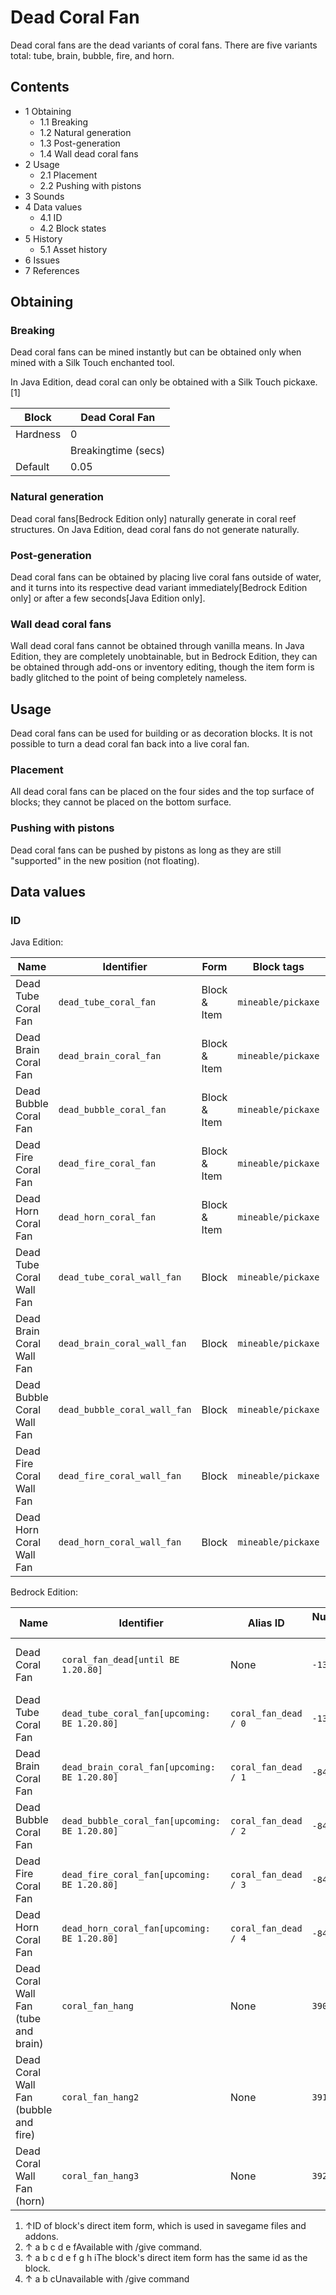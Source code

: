 # Dead Coral Fan
Dead coral fans are the dead variants of coral fans. There are five variants total: tube, brain, bubble, fire, and horn.

## Contents
- 1 Obtaining
	- 1.1 Breaking
	- 1.2 Natural generation
	- 1.3 Post-generation
	- 1.4 Wall dead coral fans
- 2 Usage
	- 2.1 Placement
	- 2.2 Pushing with pistons
- 3 Sounds
- 4 Data values
	- 4.1 ID
	- 4.2 Block states
- 5 History
	- 5.1 Asset history
- 6 Issues
- 7 References

## Obtaining
### Breaking
Dead coral fans can be mined instantly but can be obtained only when mined with a Silk Touch enchanted tool.

In Java Edition, dead coral can only be obtained with a Silk Touch pickaxe.[1]

| Block    | Dead Coral Fan      |
|----------|---------------------|
| Hardness | 0                   |
|          | Breakingtime (secs) |
| Default  | 0.05                |

### Natural generation
Dead coral fans‌[Bedrock Edition  only] naturally generate in coral reef structures. On Java Edition, dead coral fans do not generate naturally.

### Post-generation
Dead coral fans can be obtained by placing live coral fans outside of water, and it turns into its respective dead variant immediately‌[Bedrock Edition  only] or after a few seconds‌[Java Edition  only].

### Wall dead coral fans
Wall dead coral fans cannot be obtained through vanilla means. In Java Edition, they are completely unobtainable, but in Bedrock Edition, they can be obtained through add-ons or inventory editing, though the item form is badly glitched to the point of being completely nameless.

## Usage
Dead coral fans can be used for building or as decoration blocks. It is not possible to turn a dead coral fan back into a live coral fan.

### Placement
All dead coral fans can be placed on the four sides and the top surface of blocks; they cannot be placed on the bottom surface.

### Pushing with pistons
Dead coral fans can be pushed by pistons as long as they are still "supported" in the new position (not floating).

## Data values
### ID
Java Edition:

| Name                       | Identifier                   | Form         | Block tags         | Translation key                              |
|----------------------------|------------------------------|--------------|--------------------|----------------------------------------------|
| Dead Tube Coral Fan        | `dead_tube_coral_fan`        | Block & Item | `mineable/pickaxe` | `block.minecraft.dead_tube_coral_fan`        |
| Dead Brain Coral Fan       | `dead_brain_coral_fan`       | Block & Item | `mineable/pickaxe` | `block.minecraft.dead_brain_coral_fan`       |
| Dead Bubble Coral Fan      | `dead_bubble_coral_fan`      | Block & Item | `mineable/pickaxe` | `block.minecraft.dead_bubble_coral_fan`      |
| Dead Fire Coral Fan        | `dead_fire_coral_fan`        | Block & Item | `mineable/pickaxe` | `block.minecraft.dead_fire_coral_fan`        |
| Dead Horn Coral Fan        | `dead_horn_coral_fan`        | Block & Item | `mineable/pickaxe` | `block.minecraft.dead_horn_coral_fan`        |
| Dead Tube Coral Wall Fan   | `dead_tube_coral_wall_fan`   | Block        | `mineable/pickaxe` | `block.minecraft.dead_tube_coral_wall_fan`   |
| Dead Brain Coral Wall Fan  | `dead_brain_coral_wall_fan`  | Block        | `mineable/pickaxe` | `block.minecraft.dead_brain_coral_wall_fan`  |
| Dead Bubble Coral Wall Fan | `dead_bubble_coral_wall_fan` | Block        | `mineable/pickaxe` | `block.minecraft.dead_bubble_coral_wall_fan` |
| Dead Fire Coral Wall Fan   | `dead_fire_coral_wall_fan`   | Block        | `mineable/pickaxe` | `block.minecraft.dead_fire_coral_wall_fan`   |
| Dead Horn Coral Wall Fan   | `dead_horn_coral_wall_fan`   | Block        | `mineable/pickaxe` | `block.minecraft.dead_horn_coral_wall_fan`   |

Bedrock Edition:

| Name                                      | Identifier                                     | Alias ID             | Numeric ID | Form                         | Item ID[i 1]   | Translation key                                                                                                                                                                                        |
|-------------------------------------------|------------------------------------------------|----------------------|------------|------------------------------|----------------|--------------------------------------------------------------------------------------------------------------------------------------------------------------------------------------------------------|
| Dead Coral Fan                            | `coral_fan_dead‌[until BE 1.20.80]`            | None                 | `-134`     | Block & Giveable Item[i 2]   | Identical[i 3] | `tile.coral_fan_dead.blue_fan.name`<br/>`tile.coral_fan_dead.pink_fan.name`<br/>`tile.coral_fan_dead.purple_fan.name`<br/>`tile.coral_fan_dead.red_fan.name`<br/>`tile.coral_fan_dead.yellow_fan.name` |
| Dead Tube Coral Fan                       | `dead_tube_coral_fan‌[upcoming: BE 1.20.80]`   | `coral_fan_dead / 0` | `-134`     | Block & Giveable Item[i 2]   | Identical[i 3] | `tile.coral_fan_dead.blue_fan.name`                                                                                                                                                                    |
| Dead Brain Coral Fan                      | `dead_brain_coral_fan‌[upcoming: BE 1.20.80]`  | `coral_fan_dead / 1` | `-844`     | Block & Giveable Item[i 2]   | Identical[i 3] | `tile.coral_fan_dead.pink_fan.name`                                                                                                                                                                    |
| Dead Bubble Coral Fan                     | `dead_bubble_coral_fan‌[upcoming: BE 1.20.80]` | `coral_fan_dead / 2` | `-845`     | Block & Giveable Item[i 2]   | Identical[i 3] | `tile.coral_fan_dead.purple_fan.name`                                                                                                                                                                  |
| Dead Fire Coral Fan                       | `dead_fire_coral_fan‌[upcoming: BE 1.20.80]`   | `coral_fan_dead / 3` | `-846`     | Block & Giveable Item[i 2]   | Identical[i 3] | `tile.coral_fan_dead.red_fan.name`                                                                                                                                                                     |
| Dead Horn Coral Fan                       | `dead_horn_coral_fan‌[upcoming: BE 1.20.80]`   | `coral_fan_dead / 4` | `-847`     | Block & Giveable Item[i 2]   | Identical[i 3] | `tile.coral_fan_dead.yellow_fan.name`                                                                                                                                                                  |
| Dead Coral Wall Fan<br/>(tube and brain)  | `coral_fan_hang`                               | None                 | `390`      | Block & Ungiveable Item[i 4] | Identical[i 3] | —                                                                                                                                                                                                      |
| Dead Coral Wall Fan<br/>(bubble and fire) | `coral_fan_hang2`                              | None                 | `391`      | Block & Ungiveable Item[i 4] | Identical[i 3] | —                                                                                                                                                                                                      |
| Dead Coral Wall Fan<br/>(horn)            | `coral_fan_hang3`                              | None                 | `392`      | Block & Ungiveable Item[i 4] | Identical[i 3] | —                                                                                                                                                                                                      |

1. ↑ID of block's direct item form, which is used in savegame files and addons.
2. ↑ a b c d e fAvailable with /give command.
3. ↑ a b c d e f g h iThe block's direct item form has the same id as the block.
4. ↑ a b cUnavailable with /give command

